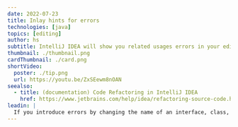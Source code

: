 ```yaml
---
date: 2022-07-23
title: Inlay hints for errors
technologies: [java]
topics: [editing]
author: hs
subtitle: IntelliJ IDEA will show you related usages errors in your editor
thumbnail: ./thumbnail.png
cardThumbnail: ./card.png
shortVideo:
  poster: ./tip.png
  url: https://youtu.be/ZxSEewm8nOAN
seealso:
  - title: (documentation) Code Refactoring in IntelliJ IDEA
    href: https://www.jetbrains.com/help/idea/refactoring-source-code.html
leadin: |
  If you introduce errors by changing the name of an interface, class, method, or field with usages, IntelliJ IDEA will notify you with an inlay hint. Click on the hint, to view or fix related problems. 
---
```

